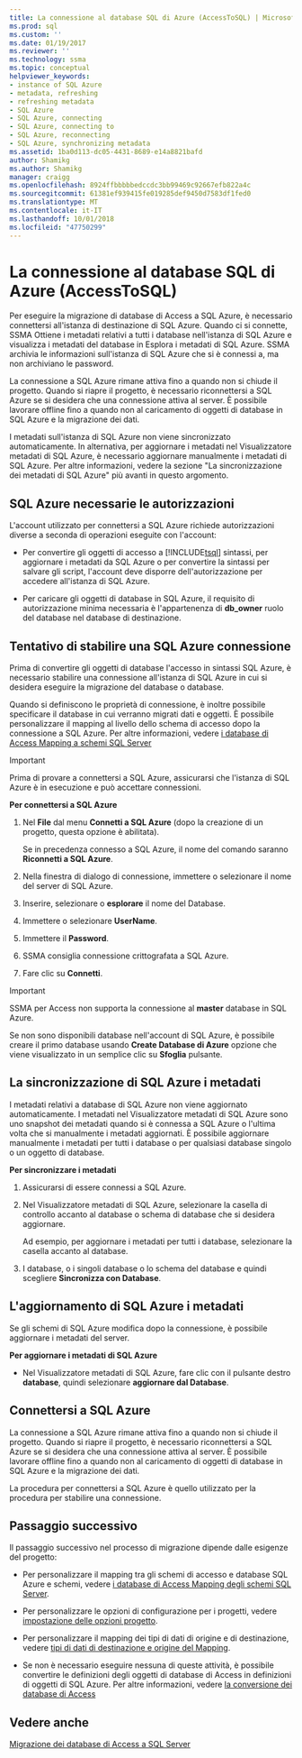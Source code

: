 ```yaml
---
title: La connessione al database SQL di Azure (AccessToSQL) | Microsoft Docs
ms.prod: sql
ms.custom: ''
ms.date: 01/19/2017
ms.reviewer: ''
ms.technology: ssma
ms.topic: conceptual
helpviewer_keywords:
- instance of SQL Azure
- metadata, refreshing
- refreshing metadata
- SQL Azure
- SQL Azure, connecting
- SQL Azure, connecting to
- SQL Azure, reconnecting
- SQL Azure, synchronizing metadata
ms.assetid: 1ba0d113-dc05-4431-8689-e14a8821bafd
author: Shamikg
ms.author: Shamikg
manager: craigg
ms.openlocfilehash: 8924ffbbbbbedccdc3bb99469c92667efb822a4c
ms.sourcegitcommit: 61381ef939415fe019285def9450d7583df1fed0
ms.translationtype: MT
ms.contentlocale: it-IT
ms.lasthandoff: 10/01/2018
ms.locfileid: "47750299"
---
```

# <a name="connecting-to-azure-sql-db-accesstosql"></a>La connessione al database SQL di Azure (AccessToSQL)
Per eseguire la migrazione di database di Access a SQL Azure, è necessario connettersi all'istanza di destinazione di SQL Azure. Quando ci si connette, SSMA Ottiene i metadati relativi a tutti i database nell'istanza di SQL Azure e visualizza i metadati del database in Esplora i metadati di SQL Azure. SSMA archivia le informazioni sull'istanza di SQL Azure che si è connessi a, ma non archiviano le password.  
  
La connessione a SQL Azure rimane attiva fino a quando non si chiude il progetto. Quando si riapre il progetto, è necessario riconnettersi a SQL Azure se si desidera che una connessione attiva al server. È possibile lavorare offline fino a quando non al caricamento di oggetti di database in SQL Azure e la migrazione dei dati.  
  
I metadati sull'istanza di SQL Azure non viene sincronizzato automaticamente. In alternativa, per aggiornare i metadati nel Visualizzatore metadati di SQL Azure, è necessario aggiornare manualmente i metadati di SQL Azure. Per altre informazioni, vedere la sezione "La sincronizzazione dei metadati di SQL Azure" più avanti in questo argomento.  
  
## <a name="required-sql-azure-permissions"></a>SQL Azure necessarie le autorizzazioni  
L'account utilizzato per connettersi a SQL Azure richiede autorizzazioni diverse a seconda di operazioni eseguite con l'account:  
  
-   Per convertire gli oggetti di accesso a [!INCLUDE[tsql](../../includes/tsql-md.md)] sintassi, per aggiornare i metadati da SQL Azure o per convertire la sintassi per salvare gli script, l'account deve disporre dell'autorizzazione per accedere all'istanza di SQL Azure.  
  
-   Per caricare gli oggetti di database in SQL Azure, il requisito di autorizzazione minima necessaria è l'appartenenza di **db_owner** ruolo del database nel database di destinazione.  
  
## <a name="establishing-a-sql-azure-connection"></a>Tentativo di stabilire una SQL Azure connessione  
Prima di convertire gli oggetti di database l'accesso in sintassi SQL Azure, è necessario stabilire una connessione all'istanza di SQL Azure in cui si desidera eseguire la migrazione del database o database.  
  
Quando si definiscono le proprietà di connessione, è inoltre possibile specificare il database in cui verranno migrati dati e oggetti. È possibile personalizzare il mapping al livello dello schema di accesso dopo la connessione a SQL Azure. Per altre informazioni, vedere [i database di Access Mapping a schemi SQL Server](mapping-source-and-target-databases-accesstosql.md)  
  
> [!IMPORTANT]  
> Prima di provare a connettersi a SQL Azure, assicurarsi che l'istanza di SQL Azure è in esecuzione e può accettare connessioni.  
  
**Per connettersi a SQL Azure**  
  
1.  Nel **File** dal menu **Connetti a SQL Azure** (dopo la creazione di un progetto, questa opzione è abilitata).  
  
    Se in precedenza connesso a SQL Azure, il nome del comando saranno **Riconnetti a SQL Azure**.  
  
2.  Nella finestra di dialogo di connessione, immettere o selezionare il nome del server di SQL Azure.  
  
3.  Inserire, selezionare o **esplorare** il nome del Database.  
  
4.  Immettere o selezionare **UserName**.  
  
5.  Immettere il **Password**.  
  
6.  SSMA consiglia connessione crittografata a SQL Azure.  
  
7.  Fare clic su **Connetti**.  
  
> [!IMPORTANT]  
> SSMA per Access non supporta la connessione al **master** database in SQL Azure.  
  
Se non sono disponibili database nell'account di SQL Azure, è possibile creare il primo database usando **Create Database di Azure** opzione che viene visualizzato in un semplice clic su **Sfoglia** pulsante.  
  
## <a name="synchronizing-sql-azure-metadata"></a>La sincronizzazione di SQL Azure i metadati  
I metadati relativi a database di SQL Azure non viene aggiornato automaticamente. I metadati nel Visualizzatore metadati di SQL Azure sono uno snapshot dei metadati quando si è connessa a SQL Azure o l'ultima volta che si manualmente i metadati aggiornati. È possibile aggiornare manualmente i metadati per tutti i database o per qualsiasi database singolo o un oggetto di database.  
  
**Per sincronizzare i metadati**  
  
1.  Assicurarsi di essere connessi a SQL Azure.  
  
2.  Nel Visualizzatore metadati di SQL Azure, selezionare la casella di controllo accanto al database o schema di database che si desidera aggiornare.  
  
    Ad esempio, per aggiornare i metadati per tutti i database, selezionare la casella accanto al database.  
  
3.  I database, o i singoli database o lo schema del database e quindi scegliere **Sincronizza con Database**.  
  
## <a name="refreshing-sql-azure-metadata"></a>L'aggiornamento di SQL Azure i metadati  
Se gli schemi di SQL Azure modifica dopo la connessione, è possibile aggiornare i metadati del server.  
  
**Per aggiornare i metadati di SQL Azure**  
  
-   Nel Visualizzatore metadati di SQL Azure, fare clic con il pulsante destro **database**, quindi selezionare **aggiornare dal Database**.  
  
## <a name="reconnecting-to-sql-azure"></a>Connettersi a SQL Azure  
La connessione a SQL Azure rimane attiva fino a quando non si chiude il progetto. Quando si riapre il progetto, è necessario riconnettersi a SQL Azure se si desidera che una connessione attiva al server. È possibile lavorare offline fino a quando non al caricamento di oggetti di database in SQL Azure e la migrazione dei dati.  
  
La procedura per connettersi a SQL Azure è quello utilizzato per la procedura per stabilire una connessione.  
  
## <a name="next-step"></a>Passaggio successivo  
Il passaggio successivo nel processo di migrazione dipende dalle esigenze del progetto:  
  
-   Per personalizzare il mapping tra gli schemi di accesso e database SQL Azure e schemi, vedere [i database di Access Mapping degli schemi SQL Server](mapping-source-and-target-databases-accesstosql.md).  
  
-   Per personalizzare le opzioni di configurazione per i progetti, vedere [impostazione delle opzioni progetto](setting-conversion-and-migration-options-accesstosql.md).  
  
-   Per personalizzare il mapping dei tipi di dati di origine e di destinazione, vedere [tipi di dati di destinazione e origine del Mapping](mapping-source-and-target-data-types-accesstosql.md).  
  
-   Se non è necessario eseguire nessuna di queste attività, è possibile convertire le definizioni degli oggetti di database di Access in definizioni di oggetti di SQL Azure. Per altre informazioni, vedere [la conversione dei database di Access](converting-access-database-objects-accesstosql.md)  
  
## <a name="see-also"></a>Vedere anche  
[Migrazione dei database di Access a SQL Server](migrating-access-databases-to-sql-server-azure-sql-db-accesstosql.md)  
  
